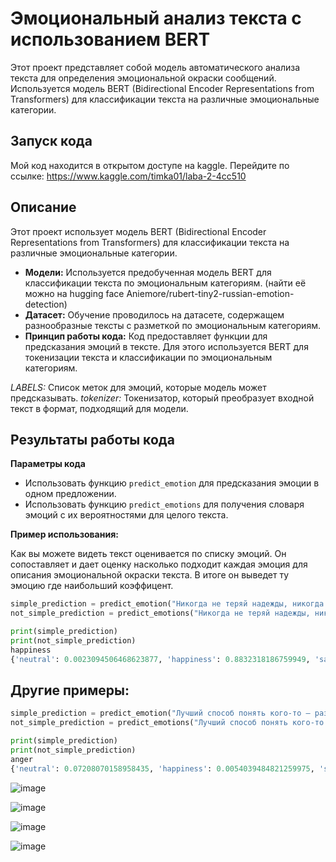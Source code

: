 # Эмоциональный анализ текста с использованием BERT
Этот проект представляет собой модель автоматического анализа текста для определения эмоциональной окраски сообщений. Используется модель BERT (Bidirectional Encoder Representations from Transformers) для классификации текста на различные эмоциональные категории.

## Запуск кода
Мой код находится в открытом доступе на kaggle. Перейдите по ссылке: https://www.kaggle.com/timka01/laba-2-4cc510

## Описание
Этот проект использует модель BERT (Bidirectional Encoder Representations from Transformers) для классификации текста на различные эмоциональные категории.

- **Модели:** Используется предобученная модель BERT для классификации текста по эмоциональным категориям. (найти её можно на hugging face Aniemore/rubert-tiny2-russian-emotion-detection)
- **Датасет:** Обучение проводилось на датасете, содержащем разнообразные тексты с разметкой по эмоциональным категориям.
- **Принцип работы кода:** Код предоставляет функции для предсказания эмоций в тексте. Для этого используется BERT для токенизации текста и классификации по эмоциональным категориям.

*LABELS:* Список меток для эмоций, которые модель может предсказывать.
*tokenizer:* Токенизатор, который преобразует входной текст в формат, подходящий для модели.

## Результаты работы кода
**Параметры кода**
- Использовать функцию `predict_emotion` для предсказания эмоции в одном предложении.
- Использовать функцию `predict_emotions` для получения словаря эмоций с их вероятностями для целого текста.

**Пример использования:**

Как вы можете видеть текст оценивается по списку эмоций. Он сопоставляет и дает оценку насколько подходит каждая эмоция для описания эмоциональной окраски текста. В итоге он выведет ту эмоцию где наибольший коэффицент.

```python
simple_prediction = predict_emotion("Никогда не теряй надежды, никогда не теряй любви. Новый день будет лучше, чем прежний. «Здравствуй!» — солнцу, и дальше живи.")
not_simple_prediction = predict_emotions("Никогда не теряй надежды, никогда не теряй любви. Новый день будет лучше, чем прежний. «Здравствуй!» — солнцу, и дальше живи.")

print(simple_prediction)
print(not_simple_prediction)
happiness
{'neutral': 0.0023094506468623877, 'happiness': 0.8832318186759949, 'sadness': 0.10754700005054474, 'enthusiasm': 0.0009601196506991982, 'fear': 0.0026126501616090536, 'anger': 0.0017707694787532091, 'disgust': 0.0015682135708630085}
```
## Другие примеры:
```python
simple_prediction = predict_emotion("Лучший способ понять кого-то — разозлить его. Тогда ты увидишь его настоящее лицо.")
not_simple_prediction = predict_emotions("Лучший способ понять кого-то — разозлить его. Тогда ты увидишь его настоящее лицо.")

print(simple_prediction)
print(not_simple_prediction)
anger
{'neutral': 0.07208070158958435, 'happiness': 0.0054039484821259975, 'sadness': 0.002871396718546748, 'enthusiasm': 0.01321068499237299, 'fear': 0.017850318923592567, 'anger': 0.8831279277801514, 'disgust': 0.005455052014440298}
```

![image](https://github.com/TimerbaevF/-/assets/114729066/da6d924c-9c1c-42ba-92d2-ed22a3985f0e)

![image](https://github.com/TimerbaevF/-/assets/114729066/92bb54c5-8f41-4188-b159-7f9984e49f25)

![image](https://github.com/TimerbaevF/-/assets/114729066/452eec4c-05a1-4a34-83d6-83e5fa564fca)

![image](https://github.com/TimerbaevF/-/assets/114729066/79659adf-aee1-43b2-b826-8c92aa540a54)

